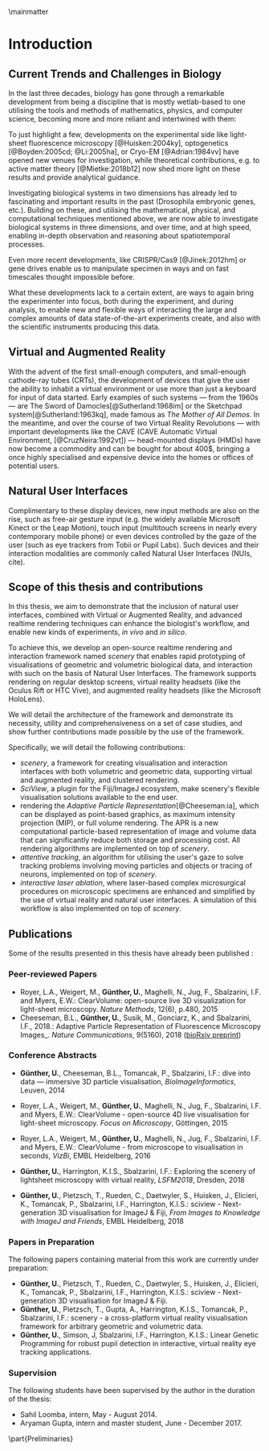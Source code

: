 \mainmatter

# Introduction

## Current Trends and Challenges in Biology

In the last three decades, biology has gone through a remarkable development from being a discipline that is mostly wetlab-based to one  utilising the tools and methods of mathematics, physics, and computer science, becoming more and more reliant and intertwined with them: 

To just highlight a few, developments on the experimental side like light-sheet fluorescence microscopy [@Huisken:2004ky], optogenetics [@Boyden:2005cd; @Li:2005ha], or Cryo-EM [@Adrian:1984vv] have opened new venues for investigation, while theoretical contributions, e.g. to active matter theory [@Mietke:2018b12] now shed more light on these results and provide analytical guidance.

Investigating biological systems in two dimensions has already led to fascinating and important results in the past (Drosophila embryonic genes, etc.). Building on these, and utilising the mathematical, physical, and computational techniques mentioned above, we are now able to investigate biological systems in three dimensions, and over time, and at high speed, enabling in-depth observation and reasoning about spatiotemporal processes.

Even more recent developments, like CRISPR/Cas9 [@Jinek:2012hm] or gene drives enable us to manipulate specimen in ways and on fast timescales thought impossible before. 

What these developments lack to a certain extent, are ways to again bring the experimenter into focus, both during the experiment, and during analysis, to enable new and flexible ways of interacting the large and complex amounts of data state-of-the-art experiments create, and also with the scientific instruments producing this data.

## Virtual and Augmented Reality

With the advent of the first small-enough computers, and small-enough cathode-ray tubes (CRTs), the development of devices that give the user the ability to inhabit a virtual environment or use more than just a keyboard for input of data started. Early examples of such systems — from the 1960s — are The Sword of Damocles[@Sutherland:1968im] or the Sketchpad system[@Sutherland:1963kq], made famous as _The Mother of All Demos_. In the meantime, and over the course of two Virtual Reality Revolutions — with important developments like the CAVE (CAVE Automatic Virtual Environment, [@CruzNeira:1992vt]) —  head-mounted displays (HMDs) have now become a commodity and can be bought for about 400$, bringing a once highly specialised and expensive device into the homes  or offices of potential users.

## Natural User Interfaces

Complimentary to these display devices, new input methods are also on the rise, such as free-air gesture input (e.g. the widely available Microsoft Kinect or the Leap Motion), touch input (multitouch screens in nearly every contemporary mobile phone) or even devices controlled by the gaze of the user (such as eye trackers from Tobii or Pupil Labs). Such devices and their interaction modalities are commonly called Natural User Interfaces (NUIs, cite).

## Scope of this thesis and contributions

In this thesis, we aim to demonstrate that the inclusion of natural user interfaces, combined with Virtual or Augmented Reality, and advanced realtime rendering techniques can enhance the biologist's workflow, and enable new kinds of experiments, _in vivo_ and _in silico_.

To achieve this, we develop an open-source realtime rendering and interaction framework named _scenery_ that enables rapid prototyping of visualisations of geometric and volumetric biological data, and interaction with such on the basis of Natural User Interfaces. The framework supports rendering on regular desktop screens, virtual reality headsets (like the Oculus Rift or HTC Vive), and augmented reality headsets (like the Microsoft HoloLens). 

We will detail the architecture of the framework and demonstrate its necessity, utility and comprehensiveness on a set of case studies, and show further contributions made possible by the use of the framework.

Specifically, we will detail the following contributions:

* _scenery_, a framework for creating visualisation and interaction interfaces with both volumetric and geometric data, supporting virtual and augmented reality, and clustered rendering.
* _SciView_, a plugin for the Fiji/ImageJ ecosystem, make scenery's flexible visualisation solutions available to the end user.
* rendering the _Adaptive Particle Representation_[@Cheeseman:ia], which can be displayed as point-based graphics, as maximum intensity projection (MIP), or full volume rendering. The APR is a new computational particle-based representation of image and volume data that can significantly reduce both storage and processing cost. All rendering algorithms are implemented on top of _scenery_.
* _attentive tracking_, an algorithm for utilising the user's gaze to solve tracking problems involving moving particles and objects or tracing of neurons, implemented on top of _scenery_.
* _interactive laser ablation_, where laser-based complex microsurgical procedures on microscopic specimens are enhanced and simplified by the use of virtual reality and natural user interfaces. A simulation of this workflow is also implemented on top of _scenery_.

## Publications

Some of the results presented in this thesis have already been published :

### Peer-reviewed Papers

* Royer, L.A., Weigert, M., __Günther, U.__, Maghelli, N., Jug, F., Sbalzarini, I.F. and Myers, E.W.: ClearVolume: open-source live 3D visualization for light-sheet microscopy. _Nature Methods_, 12(6), p.480, 2015
* Cheeseman, B.L., __Günther, U.__, Susik, M., Gonciarz, K., and Sbalzarini, I.F., 2018.: Adaptive Particle Representation of Fluorescence Microscopy Images_. _Nature Communications_, 9(5160), 2018 ([bioRxiv preprint](https://www.biorxiv.org/content/early/2018/03/02/263061))

### Conference Abstracts

* __Günther, U.__, Cheeseman, B.L., Tomancak, P., Sbalzarini, I.F.: dive into data — immersive 3D particle visualisation, _BioImageInformatics_, Leuven, 2014

* Royer, L.A., Weigert, M., __Günther, U.__, Maghelli, N., Jug, F., Sbalzarini, I.F. and Myers, E.W.: ClearVolume - open-source 4D live visualisation for light-sheet microscopy. _Focus on Microscopy_, Göttingen, 2015

* Royer, L.A., Weigert, M., __Günther, U.__, Maghelli, N., Jug, F., Sbalzarini, I.F. and Myers, E.W.: ClearVolume - from microscope to visualisation in seconds, _VizBi_, EMBL Heidelberg, 2016

* __Günther, U.__, Harrington, K.I.S., Sbalzarini, I.F.: Exploring the scenery of lightsheet microscopy with virtual reality, _LSFM2018_, Dresden, 2018

* __Günther, U.__, Pietzsch, T., Rueden, C., Daetwyler, S., Huisken, J., Elicieri, K., Tomancak, P., Sbalzarini, I.F., Harrington, K.I.S.: sciview - Next-generation 3D visualisation for ImageJ & Fiji, _From Images to Knowledge with ImageJ and Friends_, EMBL Heidelberg, 2018

### Papers in Preparation

The following papers containing material from this work are currently under preparation:

* __Günther, U.__, Pietzsch, T., Rueden, C., Daetwyler, S., Huisken, J., Elicieri, K., Tomancak, P., Sbalzarini, I.F., Harrington, K.I.S.: sciview - Next-generation 3D visualisation for ImageJ & Fiji.
* __Günther, U.__, Pietzsch, T., Gupta, A., Harrington, K.I.S., Tomancak, P., Sbalzarini, I.F.: scenery - a cross-platform virtual reality visualisation framework for arbitrary geometric and volumetric data.
* __Günther, U.__, Simson, J, Sbalzarini, I.F., Harrington, K.I.S.: Linear Genetic Programming for robust pupil detection in interactive, virtual reality eye tracking applications.

### Supervision

The following students have been supervised by the author in the duration of the thesis:

* Sahil Loomba, intern, May - August 2014.
* Aryaman Gupta, intern and master student, June - December 2017.


\part{Preliminaries}


